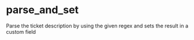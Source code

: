 parse_and_set
=============

Parse the ticket description by using the given regex and sets the result in a custom field
